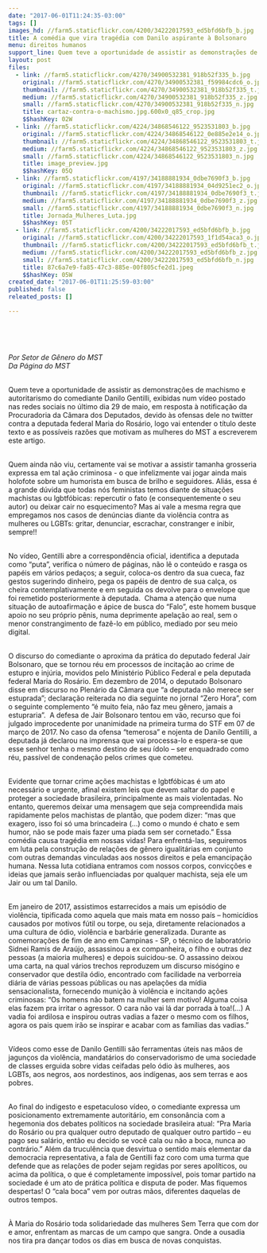 ```yaml
---
date: "2017-06-01T11:24:35-03:00"
tags: []
images_hd: //farm5.staticflickr.com/4200/34222017593_ed5bfd6bfb_b.jpg
title: A comédia que vira tragédia com Danilo aspirante à Bolsonaro
menu: direitos humanos
support_line: Quem teve a oportunidade de assistir as demonstrações de machismo e autoritarismo do comediante Danilo Gentilli
layout: post
files:
  - link: //farm5.staticflickr.com/4270/34900532381_918b52f335_b.jpg
    original: //farm5.staticflickr.com/4270/34900532381_f59984cdc6_o.jpg
    thumbnail: //farm5.staticflickr.com/4270/34900532381_918b52f335_t.jpg
    medium: //farm5.staticflickr.com/4270/34900532381_918b52f335_z.jpg
    small: //farm5.staticflickr.com/4270/34900532381_918b52f335_n.jpg
    title: cartaz-contra-o-machismo.jpg.600x0_q85_crop.jpg
    $$hashKey: 02W
  - link: //farm5.staticflickr.com/4224/34868546122_9523531803_b.jpg
    original: //farm5.staticflickr.com/4224/34868546122_0e885e2e14_o.jpg
    thumbnail: //farm5.staticflickr.com/4224/34868546122_9523531803_t.jpg
    medium: //farm5.staticflickr.com/4224/34868546122_9523531803_z.jpg
    small: //farm5.staticflickr.com/4224/34868546122_9523531803_n.jpg
    title: image_preview.jpg
    $$hashKey: 05Q
  - link: //farm5.staticflickr.com/4197/34188881934_0dbe7690f3_b.jpg
    original: //farm5.staticflickr.com/4197/34188881934_04d9251ec2_o.jpg
    thumbnail: //farm5.staticflickr.com/4197/34188881934_0dbe7690f3_t.jpg
    medium: //farm5.staticflickr.com/4197/34188881934_0dbe7690f3_z.jpg
    small: //farm5.staticflickr.com/4197/34188881934_0dbe7690f3_n.jpg
    title: Jornada_Mulheres_Luta.jpg
    $$hashKey: 05T
  - link: //farm5.staticflickr.com/4200/34222017593_ed5bfd6bfb_b.jpg
    original: //farm5.staticflickr.com/4200/34222017593_1f1d54aca3_o.jpg
    thumbnail: //farm5.staticflickr.com/4200/34222017593_ed5bfd6bfb_t.jpg
    medium: //farm5.staticflickr.com/4200/34222017593_ed5bfd6bfb_z.jpg
    small: //farm5.staticflickr.com/4200/34222017593_ed5bfd6bfb_n.jpg
    title: 87c6a7e9-fa85-47c3-885e-00f805cfe2d1.jpeg
    $$hashKey: 05W
created_date: "2017-06-01T11:25:59-03:00"
published: false
releated_posts: []

---
```

<p>&nbsp;</p>

<p>&nbsp;</p>

<p><em>Por Setor de G&ecirc;nero do MST<br />
Da P&aacute;gina do MST</em></p>

<p><br />
Quem teve a oportunidade de assistir as demonstra&ccedil;&otilde;es de machismo e autoritarismo do comediante Danilo Gentilli, exibidas num v&iacute;deo postado nas redes sociais no &uacute;ltimo dia 29 de maio, em resposta &agrave; notifica&ccedil;&atilde;o da Procuradoria da C&acirc;mara dos Deputados, devido &agrave;s ofensas dele no twitter contra a deputada federal Maria do Ros&aacute;rio, logo vai entender o t&iacute;tulo deste texto e as poss&iacute;veis raz&otilde;es que motivam as mulheres do MST a escreverem este artigo.&nbsp;</p>

<p><br />
Quem ainda n&atilde;o viu, certamente vai se motivar a assistir tamanha grosseria expressa em tal a&ccedil;&atilde;o criminosa - o que infelizmente vai jogar ainda mais holofote sobre um humorista em busca de brilho e seguidores. Ali&aacute;s, essa &eacute; a grande d&uacute;vida que todas n&oacute;s feministas temos diante de situa&ccedil;&otilde;es machistas ou lgbtf&oacute;bicas: repercutir o fato (e consequentemente o seu autor) ou deixar cair no esquecimento? Mas ai vale a mesma regra que empregamos nos casos de den&uacute;ncias diante da viol&ecirc;ncia contra as mulheres ou LGBTs: gritar, denunciar, escrachar, constranger e inibir, sempre!!</p>

<p><br />
No v&iacute;deo, Gentilli abre a correspond&ecirc;ncia oficial, identifica a deputada como &ldquo;puta&rdquo;, verifica o n&uacute;mero de p&aacute;ginas, n&atilde;o l&ecirc; o conte&uacute;do e rasga os pap&eacute;is em v&aacute;rios peda&ccedil;os; a seguir, coloca-os dentro da sua cueca, faz gestos sugerindo dinheiro, pega os pap&eacute;is de dentro de sua cal&ccedil;a, os cheira contemplativamente e em seguida os devolve para o envelope que foi remetido posteriormente &agrave; deputada. &nbsp;Chama a aten&ccedil;&atilde;o que numa situa&ccedil;&atilde;o de autoafirma&ccedil;&atilde;o e &aacute;pice de busca do &ldquo;Falo&rdquo;, este homem busque apoio no seu pr&oacute;prio p&ecirc;nis, numa deprimente apela&ccedil;&atilde;o ao real, sem o menor constrangimento de faz&ecirc;-lo em p&uacute;blico, mediado por seu meio digital.&nbsp;</p>

<p><br />
O discurso do comediante o aproxima da pr&aacute;tica do deputado federal Jair Bolsonaro, que se tornou r&eacute;u em processos de incita&ccedil;&atilde;o ao crime de estupro e inj&uacute;ria, movidos pelo Minist&eacute;rio P&uacute;blico Federal e pela deputada federal Maria do Ros&aacute;rio. Em dezembro de 2014, o deputado Bolsonaro disse em discurso no Plen&aacute;rio da C&acirc;mara que &ldquo;a deputada n&atilde;o merece ser estuprada&rdquo;; declara&ccedil;&atilde;o reiterada no dia seguinte no jornal &ldquo;Zero Hora&rdquo;, com o seguinte complemento &ldquo;&eacute; muito feia, n&atilde;o faz meu g&ecirc;nero, jamais a estupraria&rdquo;. &nbsp;A defesa de Jair Bolsonaro tentou em v&atilde;o, recurso que foi julgado improcedente por unanimidade na primeira turma do STF em 07 de mar&ccedil;o de 2017. No caso da ofensa &ldquo;temerosa&rdquo; e nojenta de Danilo Gentilli, a deputada j&aacute; declarou na imprensa que vai processa-lo e espera-se que esse senhor tenha o mesmo destino de seu &iacute;dolo &ndash; ser enquadrado como r&eacute;u, pass&iacute;vel de condena&ccedil;&atilde;o pelos crimes que cometeu.&nbsp;</p>

<p><br />
Evidente que tornar crime a&ccedil;&otilde;es machistas e lgbtf&oacute;bicas &eacute; um ato necess&aacute;rio e urgente, afinal existem leis que devem saltar do papel e proteger a sociedade brasileira, principalmente as mais violentadas. No entanto, queremos deixar uma mensagem que seja compreendida mais rapidamente pelos machistas de plant&atilde;o, que podem dizer: &ldquo;mas que exagero, isso foi s&oacute; uma brincadeira (...) como o mundo &eacute; chato e sem humor, n&atilde;o se pode mais fazer uma piada sem ser cornetado.&rdquo; Essa com&eacute;dia causa trag&eacute;dia em nossas vidas! Para enfrent&aacute;-las, seguiremos em luta pela constru&ccedil;&atilde;o de rela&ccedil;&otilde;es de g&ecirc;nero igualit&aacute;rias em conjunto com outras demandas vinculadas aos nossos direitos e pela emancipa&ccedil;&atilde;o humana. Nessa luta cotidiana entramos com nossos corpos, convic&ccedil;&otilde;es e ideias que jamais ser&atilde;o influenciadas por qualquer machista, seja ele um Jair ou um tal Danilo. &nbsp;</p>

<p><br />
Em janeiro de 2017, assistimos estarrecidos a mais um epis&oacute;dio de viol&ecirc;ncia, tipificada como aquela que mais mata em nosso pa&iacute;s &ndash; homic&iacute;dios causados por motivos f&uacute;til ou torpe, ou seja, diretamente relacionados a uma cultura de &oacute;dio, viol&ecirc;ncia e barb&aacute;rie generalizada. Durante as comemora&ccedil;&otilde;es de fim de ano em Campinas - SP, o t&eacute;cnico de laborat&oacute;rio Sidnei Ramis de Ara&uacute;jo, assassinou a ex companheira, o filho e outras dez pessoas (a maioria mulheres) e depois suicidou-se. O assassino deixou uma carta, na qual v&aacute;rios trechos reproduzem um discurso mis&oacute;gino e conservador que destila &oacute;dio, encontrado com facilidade na verborreia di&aacute;ria de v&aacute;rias pessoas p&uacute;blicas ou nas apela&ccedil;&otilde;es da m&iacute;dia sensacionalista, fornecendo muni&ccedil;&atilde;o &agrave; viol&ecirc;ncia e incitando a&ccedil;&otilde;es criminosas: &ldquo;Os homens n&atilde;o batem na mulher sem motivo! Alguma coisa elas fazem pra irritar o agressor. O cara n&atilde;o vai l&aacute; dar porrada &agrave; toa!(...) A vadia foi ardilosa e inspirou outras vadias a fazer o mesmo com os filhos, agora os pais quem ir&atilde;o se inspirar e acabar com as fam&iacute;lias das vadias.&rdquo;</p>

<p><br />
V&iacute;deos como esse de Danilo Gentilli s&atilde;o ferramentas &uacute;teis nas m&atilde;os de jagun&ccedil;os da viol&ecirc;ncia, mandat&aacute;rios do conservadorismo de uma sociedade de classes erguida sobre vidas ceifadas pelo &oacute;dio &agrave;s mulheres, aos LGBTs,&nbsp;aos negros, aos nordestinos, aos ind&iacute;genas, aos sem terras e aos pobres.&nbsp;</p>

<p><br />
Ao final do indigesto e espetaculoso v&iacute;deo, o comediante expressa um posicionamento extremamente autorit&aacute;rio, em conson&acirc;ncia com a hegemonia dos debates pol&iacute;ticos na sociedade brasileira atual: &ldquo;Pra Maria do Ros&aacute;rio ou pra qualquer outro deputado de qualquer outro partido &ndash; eu pago seu sal&aacute;rio, ent&atilde;o eu decido se voc&ecirc; cala ou n&atilde;o a boca, nunca ao contr&aacute;rio.&rdquo; Al&eacute;m da trucul&ecirc;ncia que desvirtua o sentido mais elementar da democracia representativa, a fala de Gentilli faz coro com uma turma que defende que as rela&ccedil;&otilde;es de poder sejam regidas por seres apol&iacute;ticos, ou acima da pol&iacute;tica, o que &eacute; completamente imposs&iacute;vel, pois tomar partido na sociedade &eacute; um ato de pr&aacute;tica pol&iacute;tica e disputa de poder. Mas fiquemos despertas! O &ldquo;cala boca&rdquo; vem por outras m&atilde;os, diferentes daquelas de outros tempos.</p>

<p><br />
&Agrave; Maria do Ros&aacute;rio toda solidariedade das mulheres Sem Terra que com dor e amor, enfrentam as marcas de um campo que sangra. Onde a ousadia nos tira pra dan&ccedil;ar todos os dias em busca de novas conquistas.&nbsp;</p>
